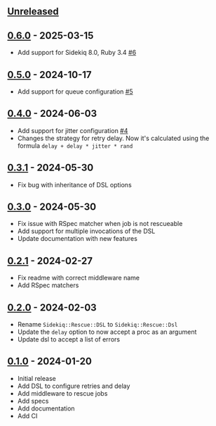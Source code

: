 ## [Unreleased]

## [0.6.0] - 2025-03-15
- Add support for Sidekiq 8.0, Ruby 3.4 [#6](https://github.com/moofkit/sidekiq-rescue/pull/6)

## [0.5.0] - 2024-10-17
- Add support for queue configuration [#5](https://github.com/moofkit/sidekiq-rescue/pull/5)

## [0.4.0] - 2024-06-03
- Add support for jitter configuration [#4](https://github.com/moofkit/sidekiq-rescue/pull/4)
- Changes the strategy for retry delay. Now it's calculated using the formula `delay + delay * jitter * rand`

## [0.3.1] - 2024-05-30

- Fix bug with inheritance of DSL options

## [0.3.0] - 2024-05-30

- Fix issue with RSpec matcher when job is not rescueable
- Add support for multiple invocations of the DSL
- Update documentation with new features

## [0.2.1] - 2024-02-27

- Fix readme with correct middleware name
- Add RSpec matchers

## [0.2.0] - 2024-02-03

- Rename `Sidekiq::Rescue::DSL` to `Sidekiq::Rescue::Dsl`
- Update the `delay` option to now accept a proc as an argument
- Update dsl to accept a list of errors

## [0.1.0] - 2024-01-20

- Initial release
- Add DSL to configure retries and delay
- Add middleware to rescue jobs
- Add specs
- Add documentation
- Add CI

[Unreleased]: https://github.com/moofkit/sidekiq-rescue/compare/v0.6.0...HEAD
[0.6.0]: https://github.com/moofkit/sidekiq-rescue/releases/tag/v0.6.0
[0.5.0]: https://github.com/moofkit/sidekiq-rescue/releases/tag/v0.5.0
[0.4.0]: https://github.com/moofkit/sidekiq-rescue/releases/tag/v0.4.0
[0.3.1]: https://github.com/moofkit/sidekiq-rescue/releases/tag/v0.3.1
[0.3.0]: https://github.com/moofkit/sidekiq-rescue/releases/tag/v0.3.0
[0.2.1]: https://github.com/moofkit/sidekiq-rescue/releases/tag/v0.2.1
[0.2.0]: https://github.com/moofkit/sidekiq-rescue/releases/tag/v0.2.0
[0.1.0]: https://github.com/moofkit/sidekiq-rescue/releases/tag/v0.1.0
